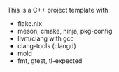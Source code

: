 This is a C++ project template with
* flake.nix
* meson, cmake, ninja, pkg-config
* llvm/clang with gcc
* clang-tools (clangd)
* mold
* fmt, gtest, tl-expected
